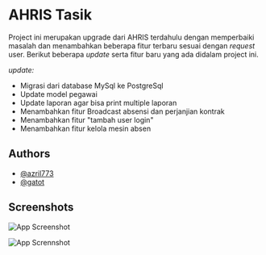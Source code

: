 # AHRIS Tasik
Project ini merupakan upgrade dari AHRIS terdahulu dengan memperbaiki masalah dan menambahkan beberapa fitur terbaru sesuai dengan _request_ user. Berikut beberapa _update_ serta fitur baru yang ada didalam project ini.

_update:_
- Migrasi dari database MySql ke PostgreSql
- Update model pegawai
- Update laporan agar bisa print multiple laporan
- Menambahkan fitur Broadcast absensi dan perjanjian kontrak
- Menambahkan fitur "tambah user login"
- Menambahkan fitur kelola mesin absen


## Authors

- [@azril773](https://www.github.com/azril773)
- [@gatot]()


## Screenshots

![App Screenshot](https://i.postimg.cc/W444rGNV/Screenshot-from-2024-08-20-10-44-09.png)

![App Scrennshot](https://i.postimg.cc/66Zpd5X8/Screenshot-from-2024-08-20-10-44-05.png)
